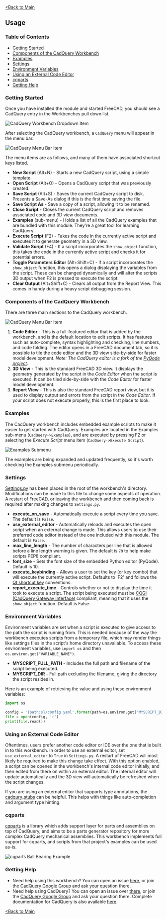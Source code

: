 [<Back to Main](index.md)
## Usage

### Table of Contents
- [Getting Started](usage.md#getting-started)
- [Components of the CadQuery Workbench](usage.md#components-of-the-cadquery-workbench)
- [Examples](usage.md#examples)
- [Settings](usage.md#settings)
- [Environment Variables](usage.md#environment-variables)
- [Using an External Code Editor](usage.md#using-an-external-code-editor)
- [cqparts](usage.md#cqparts)
- [Getting Help](usage.md#getting-help)

### Getting Started
Once you have installed the module and started FreeCAD, you should see a CadQuery entry in the Workbenches pull down list.

![CadQuery Workbench Dropdown Item](images/cadquery_workbench_item.png)

After selecting the CadQuery workbench, a `CadQuery` menu will appear in the menu bar.

![CadQuery Menu Bar Item](images/cadquery_menu_bar_item.png)

The menu items are as follows, and many of them have associated shortcut keys listed.
* **New Script** (Alt+N) - Starts a new CadQuery script, using a simple template.
* **Open Script** (Alt+O) - Opens a CadQuery script that was previously created.
* **Save Script** (Alt+S) - Saves the current CadQuery script to disk. Presents a Save-As dialog if this is the first time saving the file.
* **Save Script As** - Save a copy of a script, allowing it to be renamed.
* **Close Script** - Closes the current CadQuery script and removes associated code and 3D view documents.
* **Examples** (sub-menu) - Holds a list of all the CadQuery examples that are bundled with this module. They're a great tool for learning CadQuery.
* **Execute Script** (F2) - Takes the code in the currently active script and executes it to generate geometry in a 3D view.
* **Validate Script** (F4) - If a script incorporates the `show_object` function, this takes the code in the currently active script and checks it for potential errors.
* **Toggle Parameters Editor** (Alt+Shift+C) - If a script incorporates the `show_object` function, this opens a dialog displaying the variables from the script. These can be changed dynamically and will alter the scripts 3D output when F2 is pressed to execute the script.
* **Clear Output** (Alt+Shift+C) - Clears all output from the Report View. This comes in handy during a heavy script debugging session.

### Components of the CadQuery Workbench
There are three main sections to the CadQuery workbench.

![CadQuery Menu Bar Item](images/numbered_cqfm_user_interface.png)

1. **Code Editor** - This is a full-featured editor that is added by the workbench, and is the default location to edit scripts. It has features such as auto-complete, syntax highlighting and checking, line numbers, and code folding. The editor opens in a FreeCAD document tab, so it is possible to tile the code editor and the 3D view side-by-side for faster model development. _Note: The CadQuery editor is a fork of the [PyQode project](https://github.com/pyQode/pyQode)._
2. **3D View** - This is the standard FreeCAD 3D view. It displays the geometry generated by the script in the _Code Editor_ when the script is executed. It can be tiled side-by-side with the _Code Editor_ for faster model development.
3. **Report View** - This is also the standard FreeCAD report view, but it is used to display output and errors from the script in the _Code Editor_. If your script does not execute properly, this is the first place to look.

### Examples
The CadQuery workbench includes embedded example scripts to make it easier to get started with CadQuery. Examples are located in the Examples sub-menu (`CadQuery->Examples`), and are executed by pressing F2 or selecting the _Execute Script_ menu item (`CadQuery->Execute Script`).

![Examples Submenu](images/examples_submenu.png)

The examples are being expanded and updated frequently, so it's worth checking the Examples submenu periodically.

### Settings

[Settings.py](https://github.com/jmwright/cadquery-freecad-module/blob/master/Settings.py) has been placed in the root of the workbench's directory. Modifications can be made to this file to change some aspects of operation. A restart of FreeCAD, or leaving the workbench and then coming back is required after making changes to `Settings.py`.

* **execute_on_save** - Automatically execute a script every time you save. The default is `False`.
* **use_external_editor** - Automatically reloads and executes the open script when an external change is made. This allows users to use their preferred code editor instead of the one included with this module. The default is `False`.
* **max_line_length** - The number of characters per line that is allowed before a line length warning is given. The default is `79` to help make scripts PEP8 compliant.
* **font_size** - Sets the font size of the embedded Python editor (PyQode). Default is 10.
* **execute_keybinding** - Allows a user to set the key (or key combo) that will execute the currently active script. Defaults to 'F2' and follows the [Qt shortcut key](https://doc.qt.io/qtcreator/creator-keyboard-shortcuts.html) conventions.
* **report_execute_time** - Controls whether or not to display the time it took to execute a script. The script being executed must be [CQGI (CadQuery Gateway Interface)](http://dcowden.github.io/cadquery/cqgi.html) compliant, meaning that it uses the `show_object` function. Default is False.

### Environment Variables

Environment variables are set when a script is executed to give access to the path the script is running from. This is needed because of the way the workbench executes scripts from a temporary file, which may render things like settings files in the script's home directory unavailable. To access these environment variables, use `import os` and then `os.environ.get("VARIABLE_NAME")`.

* **MYSCRIPT_FULL_PATH** - Includes the full path and filename of the script being executed.
* **MYSCRIPT_DIR** - Full path excluding the filename, giving the directory the script resides in.

Here is an example of retrieving the value and using these environment variables:

```python
import os

config = '{path:s}/config.yaml'.format(path=os.environ.get("MYSCRIPT_DIR"))
file = open(config, 'r')
print(file.read())
```

### Using an External Code Editor

Oftentimes, users prefer another code editor or IDE over the one that is built in to this workbench. In order to use an external editor, set `use_external_editor` to `True` in `Settings.py`. A restart of FreeCAD will most likely be required to make this change take effect. With this option enabled, a script can be opened in the workbench's internal code editor initially, and then edited from there on within an external editor. The internal editor will update automatically and the 3D view will automatically be refreshed when the script changes.

If you are using an external editor that supports type annotations, the [cadqury_stubs](https://github.com/Grawp/cadquery_stubs) can be helpful. This helps with things like auto-completion and argument type hinting.

### cqparts

[cqparts](https://github.com/fragmuffin/cqparts) is a library which adds support layer for parts and assemblies on top of CadQuery, and aims to be a parts generator repository for more complex CadQuery mechanical assemblies. This workbench implements full support for cqparts, and scripts from that project's examples can be used as-is.

![cqparts Ball Bearing Example](https://github.com/fragmuffin/cqparts/raw/master/docs/media/img/bearings/ball-example.png)

### Getting Help

- Need help using this workbench? You can open an issue [here](https://github.com/jmwright/cadquery-freecad-module/issues), or join the [CadQuery Google Group](https://groups.google.com/forum/#!forum/cadquery) and ask your question there.
- Need help using CadQuery? You can open an issue over [there](https://github.com/dcowden/cadquery/issues), or join the [CadQuery Google Group](https://groups.google.com/forum/#!forum/cadquery) and ask your question there. Complete documentation for CadQuery is also available [here](http://dcowden.github.io/cadquery/).

[<Back to Main](index.md)
